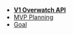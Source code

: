 <!-- _sidebar.md -->
- **[V1 Overwatch API](README.md)**
- [MVP Planning](SideTabs/mvp-plan.md)
- [Goal](SideTabs/goal.md)
